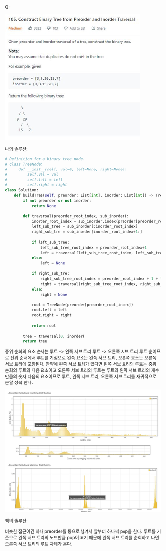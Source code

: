 Q:

![](./Figure/105(1).JPG)



나의 솔루션:

```python 
# Definition for a binary tree node.
# class TreeNode:
#     def __init__(self, val=0, left=None, right=None):
#         self.val = val
#         self.left = left
#         self.right = right
class Solution:
    def buildTree(self, preorder: List[int], inorder: List[int]) -> TreeNode:
        if not preorder or not inorder:
            return None
        
        def traversal(preorder_root_index, sub_inorder):     
            inorder_root_index = sub_inorder.index(preorder[preorder_root_index])
            left_sub_tree = sub_inorder[:inorder_root_index]
            right_sub_tre = sub_inorder[inorder_root_index+1:]
            
            if left_sub_tree:
                left_sub_tree_root_index = preorder_root_index+1
                left = traversal(left_sub_tree_root_index, left_sub_tree)
            else:
                left = None
                
            if right_sub_tre:
                right_sub_tree_root_index = preorder_root_index + 1 + len(left_sub_tree)
                right = traversal(right_sub_tree_root_index, right_sub_tre)
            else:
                right = None
                
            root = TreeNode(preorder[preorder_root_index])
            root.left = left
            root.right = right
                
            return root
        
        tree = traversal(0, inorder)
        return tree
```

중위 순회의 요소 순서는 루트 -> 왼쪽 서브 트리 루트 -> 오른쪽 서브 트리 루트 순이므로 전위 순서에서 루트를 기점으로 왼쪽 요소는 왼쪽 서브 트리, 오른쪽 요소는 오른쪽 서브 트리에 포함된다. 만약에 왼쪽 서브 트리가 있다면 왼쪽 서브 트리의 루트는 중위 순회의 루트의 다음 요소이고 오른쪽 서브 트리의 루트는 루트와 왼쪽 서브 트리의 개수만큼의 숫자 다음의 요소이므로 루트, 왼쪽 서브 트리, 오른쪽 서브 트리를 재귀적으로 분할 정복 한다.



![](./Figure/105(2).JPG)



책의 솔루션:

비슷한 접근이긴 하나 preorder를 통으로 넘겨서 앞부터 하나씩 pop을 한다. 루트를 기준으로 왼쪽 서브 트리의 노드만큼 pop이 되기 때문에 왼쪽 서브 트리를 순회하고 나면 오른쪽 서브 트리의 루트 차례가 온다.